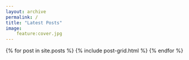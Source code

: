 ```yaml
---
layout: archive
permalink: /
title: "Latest Posts"
image:
	feature:cover.jpg
---
```


<div class="tiles">
{% for post in site.posts %}
	{% include post-grid.html %}
{% endfor %}
</div><!-- /.tiles -->
